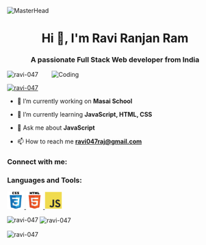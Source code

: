 ![MasterHead](http://propulsive.in/assets/img/service-icon/web.gif)

<h1 align="center">Hi 👋, I'm Ravi Ranjan Ram</h1>
<h3 align="center">A passionate Full Stack Web developer from India</h3>
<img align="right" alt="Coding" width="400" src="https://thumbs.dreamstime.com/b/web-development-coding-programming-internet-technology-business-concept-web-development-coding-programming-internet-technology-121903546.jpg">

<p align="left"> <img src="https://komarev.com/ghpvc/?username=ravi-047&label=Profile%20views&color=0e75b6&style=flat" alt="ravi-047" /> </p>

<p align="left"> <a href="https://github.com/ryo-ma/github-profile-trophy"><img src="https://github-profile-trophy.vercel.app/?username=ravi-047" alt="ravi-047" /></a> </p>

- 🔭 I’m currently working on **Masai School**

- 🌱 I’m currently learning **JavaScript, HTML, CSS**

- 💬 Ask me about **JavaScript**

- 📫 How to reach me **ravi047raj@gmail.com**

<h3 align="left">Connect with me:</h3>
<p align="left">
</p>

<h3 align="left">Languages and Tools:</h3>
<p align="left"> <a href="https://www.w3schools.com/css/" target="_blank" rel="noreferrer"> <img src="https://raw.githubusercontent.com/devicons/devicon/master/icons/css3/css3-original-wordmark.svg" alt="css3" width="40" height="40"/> </a> <a href="https://www.w3.org/html/" target="_blank" rel="noreferrer"> <img src="https://raw.githubusercontent.com/devicons/devicon/master/icons/html5/html5-original-wordmark.svg" alt="html5" width="40" height="40"/> </a> <a href="https://developer.mozilla.org/en-US/docs/Web/JavaScript" target="_blank" rel="noreferrer"> <img src="https://raw.githubusercontent.com/devicons/devicon/master/icons/javascript/javascript-original.svg" alt="javascript" width="40" height="40"/> </a> </p>

<p><img align="left" src="https://github-readme-stats.vercel.app/api/top-langs?username=ravi-047&show_icons=true&locale=en&layout=compact" alt="ravi-047" /></p>

<p>&nbsp;<img align="center" src="https://github-readme-stats.vercel.app/api?username=ravi-047&show_icons=true&locale=en" alt="ravi-047" /></p>

<p><img align="center" src="https://github-readme-streak-stats.herokuapp.com/?user=ravi-047&" alt="ravi-047" /></p>
